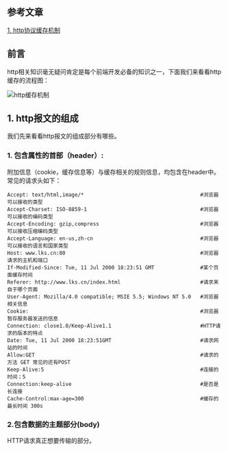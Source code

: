 ## 参考文章
[1. http协议缓存机制](https://juejin.cn/post/6844903491396190215)

## 前言
http相关知识毫无疑问肯定是每个前端开发必备的知识之一，下面我们来看看http缓存的流程图：

![http缓存机制](https://user-images.githubusercontent.com/82437559/119597219-2cc9a280-be13-11eb-909e-a584d44f789c.png)

## 1. http报文的组成

我们先来看看http报文的组成部分有哪些。

### 1. 包含属性的首部（header）:

附加信息（cookie，缓存信息等）与缓存相关的规则信息，均包含在header中。
常见的请求头如下：
```
Accept: text/html,image/*                                      #浏览器可以接收的类型
Accept-Charset: ISO-8859-1                                     #浏览器可以接收的编码类型
Accept-Encoding: gzip,compress                                 #浏览器可以接收压缩编码类型
Accept-Language: en-us,zh-cn                                   #浏览器可以接收的语言和国家类型
Host: www.lks.cn:80                                            #浏览器请求的主机和端口
If-Modified-Since: Tue, 11 Jul 2000 18:23:51 GMT               #某个页面缓存时间
Referer: http://www.lks.cn/index.html                          #请求来自于哪个页面
User-Agent: Mozilla/4.0 compatible; MSIE 5.5; Windows NT 5.0   #浏览器相关信息
Cookie:                                                        #浏览器暂存服务器发送的信息
Connection: close1.0/Keep-Alive1.1                             #HTTP请求的版本的特点
Date: Tue, 11 Jul 2000 18:23:51GMT                             #请求网站的时间
Allow:GET                                                      #请求的方法 GET 常见的还有POST
Keep-Alive:5                                                   #连接的时间；5
Connection:keep-alive                                          #是否是长连接
Cache-Control:max-age=300                                      #缓存的最长时间 300s
```

### 2.包含数据的主题部分(body)

HTTP请求真正想要传输的部分。



